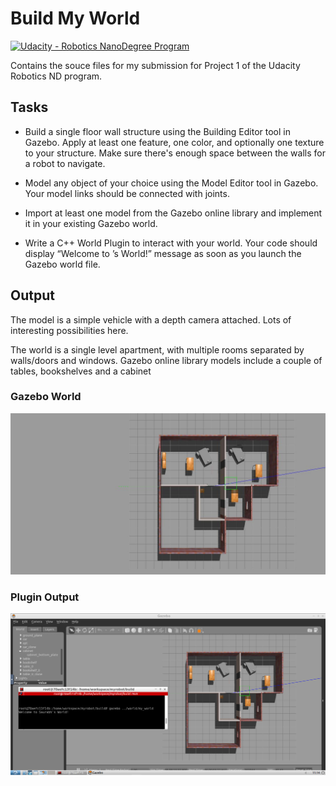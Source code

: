 # Build My World

[![Udacity - Robotics NanoDegree Program](https://s3-us-west-1.amazonaws.com/udacity-robotics/Extra+Images/RoboND_flag.png)](https://www.udacity.com/robotics)

Contains the souce files for my submission for Project 1 of the Udacity Robotics ND program. 

## Tasks

- Build a single floor wall structure using the Building Editor tool in Gazebo. Apply at least one feature, one color, and optionally one texture to your structure. Make sure there's enough space between the walls for a robot to navigate.

- Model any object of your choice using the Model Editor tool in Gazebo. Your model links should be connected with joints. 

- Import at least one model from the Gazebo online library and implement it in your existing Gazebo world.

-  Write a C++ World Plugin to interact with your world. Your code should display “Welcome to ’s World!” message as soon as you launch the Gazebo world file.

## Output

The model is a simple vehicle with a depth camera attached. Lots of interesting possibilities here.

The world is a single level apartment, with multiple rooms separated by walls/doors and windows. Gazebo online library models include a couple of tables, bookshelves and a cabinet

### Gazebo World
![](imgs/gazebo_world.jpg)

### Plugin Output
![](imgs/plugin.png)